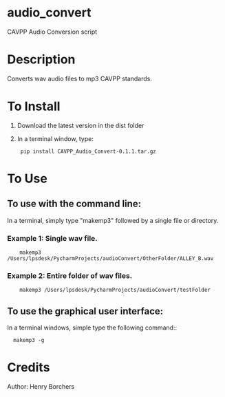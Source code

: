 # audio_convert
CAVPP Audio Conversion script

Description
===========
Converts wav audio files to mp3 CAVPP standards.

To Install
==========
1. Download the latest version in the dist folder
2. In a terminal window, type:

        pip install CAVPP_Audio_Convert-0.1.1.tar.gz

To Use
======

To use with the command line:
-----------------------------
In a terminal, simply type "makemp3" followed by a single file or directory.
    
### Example 1: Single wav file.

    
        makemp3 /Users/lpsdesk/PycharmProjects/audioConvert/OtherFolder/ALLEY_B.wav
            
### Example 2: Entire folder of wav files.


        makemp3 /Users/lpsdesk/PycharmProjects/audioConvert/testFolder
  
  
To use the graphical user interface:
------------------------------------
In a terminal windows, simple type the following command::
  
      makemp3 -g

Credits
=======
Author: Henry Borchers 